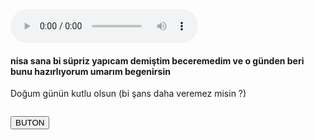 <!DOCTYPE html>
<html lang="en">
<head>
    <meta charset="UTF-8">
    <meta http-equiv="X-UA-Compatible" content="IE=edge">
    <meta name="viewport" content="width=device-width, initial-scale=1.0">
    <title>nisa</title>
</head>
<body>

<audio controls autoplay>
    <source src="a.mp3.mp3" type="audio/mpeg">
    <p>Bu tarayıcı müzik eklentisini desteklememektedir.</p>
</audio>
<h4>nisa sana bi süpriz yapıcam demiştim beceremedim ve o günden beri bunu hazırlıyorum umarım begenirsin</h4>
<p id="deneme">Doğum günün kutlu olsun (bi şans daha veremez misin ?)</p>

<img id="resim" >

<button onclick='document.getElementById("resim").src="a.png"'>BUTON</button>

</body>
</html>

